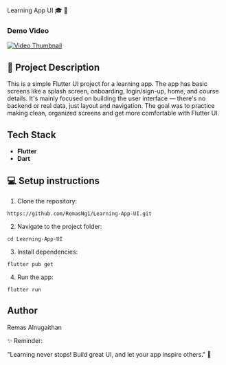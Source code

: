 Learning App UI 🎓 📱

### Demo Video
[![Video Thumbnail](https://raw.githubusercontent.com/username/repository/main/images/video-thumbnail.jpg)](https://github.com/Remasng1/Learning-App-UI/blob/main/AppOverview.webm)



## 📘 Project Description
This is a simple Flutter UI project for a learning app. The app has basic screens like a splash screen, onboarding, login/sign-up, home, and course details. It's mainly focused on building the user interface — there's no backend or real data, just layout and navigation. The goal was to practice making clean, organized screens and get more comfortable with Flutter UI.

## Tech Stack
- **Flutter**
- **Dart**


## 💻  Setup instructions 

 1. Clone the repository:

```
https://github.com/RemasNg1/Learning-App-UI.git
```
2. Navigate to the project folder:

```
cd Learning-App-UI
```

3. Install dependencies:
```
flutter pub get
```

 4. Run the app:
 ```
 flutter run 
 ```

 ## Author
 
 Remas Alnugaithan


✨ Reminder:

"Learning never stops! Build
great UI, and let your app inspire others." 🚀
